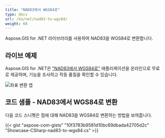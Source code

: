 ```yaml
---
title: "NAD83에서 WGS84로"
type: docs
url: /ko/net/nad83-to-wgs84/
weight: 60
---
```


Aspose.GIS for .NET 라이브러리를 사용하여 NAD83을 WGS84로 변환합니다.

## **라이브 예제**

Aspose.GIS for .NET은 ["NAD83에서 WGS84로"](https://products.aspose.app/gis/transformation/nad83-to-wgs84) 애플리케이션을 온라인으로 무료로 제공하며, 기능을 조사하고 작동 품질을 확인할 수 있습니다.

![좌표 변환 앱](transform-coordinates.png)

## **코드 샘플 - NAD83에서 WGS84로 변환**

다음 코드 스니펫은 점에 대해 NAD83을 WGS84로 변환하는 방법을 보여줍니다.

{{< gist "aspose-com-gists" "10f3783b9581d10bc69dbada42705d2c" "Showcase-CSharp-nad83-to-wgs84.cs" >}}
